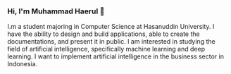 ### Hi, I'm Muhammad Haerul 👋

I.m a student majoring in Computer Science at Hasanuddin University. I have the ability to design and build applications, able to create the documentations, and present it in public. I am interested in studying the field of artificial intelligence, specifically machine learning and deep learning. I want to implement artificial intelligence in the business sector in Indonesia.

